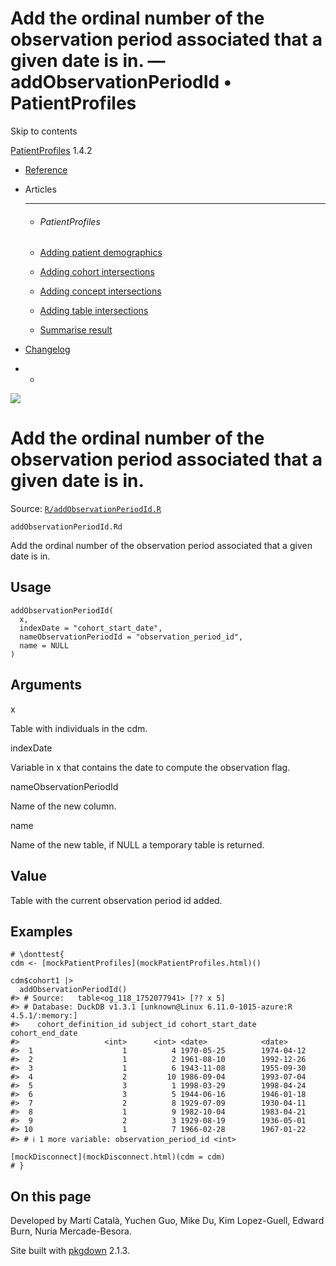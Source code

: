 # Add the ordinal number of the observation period associated that a given date is in. — addObservationPeriodId • PatientProfiles

Skip to contents

[PatientProfiles](../index.html) 1.4.2

  * [Reference](../reference/index.html)
  * Articles
    * * * *

    * ###### PatientProfiles

    * [Adding patient demographics](../articles/demographics.html)
    * [Adding cohort intersections](../articles/cohort-intersect.html)
    * [Adding concept intersections](../articles/concept-intersect.html)
    * [Adding table intersections](../articles/table-intersect.html)
    * [Summarise result](../articles/summarise.html)
  * [Changelog](../news/index.html)


  *   * [](https://github.com/darwin-eu/PatientProfiles/)



![](../logo.png)

# Add the ordinal number of the observation period associated that a given date is in.

Source: [`R/addObservationPeriodId.R`](https://github.com/darwin-eu/PatientProfiles/blob/v1.4.2/R/addObservationPeriodId.R)

`addObservationPeriodId.Rd`

Add the ordinal number of the observation period associated that a given date is in.

## Usage
    
    
    addObservationPeriodId(
      x,
      indexDate = "cohort_start_date",
      nameObservationPeriodId = "observation_period_id",
      name = NULL
    )

## Arguments

x
    

Table with individuals in the cdm.

indexDate
    

Variable in x that contains the date to compute the observation flag.

nameObservationPeriodId
    

Name of the new column.

name
    

Name of the new table, if NULL a temporary table is returned.

## Value

Table with the current observation period id added.

## Examples
    
    
    # \donttest{
    cdm <- [mockPatientProfiles](mockPatientProfiles.html)()
    
    cdm$cohort1 |>
      addObservationPeriodId()
    #> # Source:   table<og_118_1752077941> [?? x 5]
    #> # Database: DuckDB v1.3.1 [unknown@Linux 6.11.0-1015-azure:R 4.5.1/:memory:]
    #>    cohort_definition_id subject_id cohort_start_date cohort_end_date
    #>                   <int>      <int> <date>            <date>         
    #>  1                    1          4 1970-05-25        1974-04-12     
    #>  2                    1          2 1961-08-10        1992-12-26     
    #>  3                    1          6 1943-11-08        1955-09-30     
    #>  4                    2         10 1986-09-04        1993-07-04     
    #>  5                    3          1 1998-03-29        1998-04-24     
    #>  6                    3          5 1944-06-16        1946-01-18     
    #>  7                    2          8 1929-07-09        1930-04-11     
    #>  8                    1          9 1982-10-04        1983-04-21     
    #>  9                    2          3 1929-08-19        1936-05-01     
    #> 10                    1          7 1966-02-28        1967-01-22     
    #> # ℹ 1 more variable: observation_period_id <int>
    
    [mockDisconnect](mockDisconnect.html)(cdm = cdm)
    # }
    
    

## On this page

Developed by Martí Català, Yuchen Guo, Mike Du, Kim Lopez-Guell, Edward Burn, Nuria Mercade-Besora.

Site built with [pkgdown](https://pkgdown.r-lib.org/) 2.1.3.
